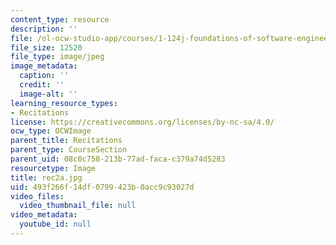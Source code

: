 ```yaml
---
content_type: resource
description: ''
file: /ol-ocw-studio-app/courses/1-124j-foundations-of-software-engineering-fall-2000/493f266f14df0799423b0acc9c93027d_rec2a.jpg
file_size: 12520
file_type: image/jpeg
image_metadata:
  caption: ''
  credit: ''
  image-alt: ''
learning_resource_types:
- Recitations
license: https://creativecommons.org/licenses/by-nc-sa/4.0/
ocw_type: OCWImage
parent_title: Recitations
parent_type: CourseSection
parent_uid: 08c0c758-213b-77ad-faca-c379a74d5283
resourcetype: Image
title: rec2a.jpg
uid: 493f266f-14df-0799-423b-0acc9c93027d
video_files:
  video_thumbnail_file: null
video_metadata:
  youtube_id: null
---
```

